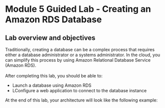 <h1>Module 5 Guided Lab - Creating an Amazon RDS Database</h1>
<h2>Lab overview and objectives</h2>
Traditionally, creating a database can be a complex process that requires either a database administrator or a systems administrator. In the cloud, you can simplify this process by using Amazon Relational Database Service (Amazon RDS).<br><br>
After completing this lab, you should be able to:<br>
<ul><li>Launch a database using Amazon RDS  
<li>LConfigure a web application to connect to the database instance</li></ul>
At the end of this lab, your architecture will look like the following example:<br>

